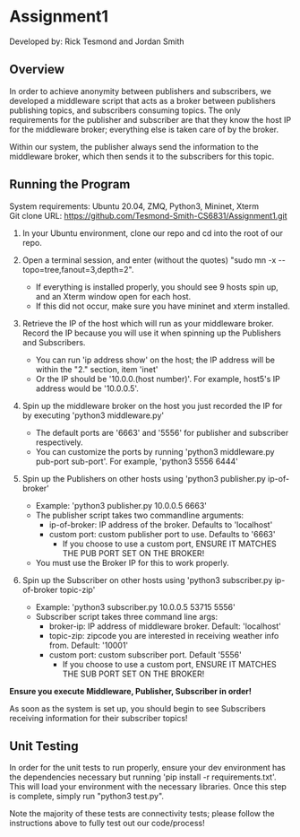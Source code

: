 # Assignment1
Developed by: Rick Tesmond and Jordan Smith

## Overview
In order to achieve anonymity between publishers and subscribers, we developed a middleware script that acts as a broker between publishers publishing topics, and subscribers consuming topics. The only requirements for the publisher and subscriber are that they know the host IP for the middleware broker; everything else is taken care of by the broker.

Within our system, the publisher always send the information to the middleware broker, which then sends it to the subscribers for this topic.

## Running the Program
System requirements: Ubuntu 20.04, ZMQ, Python3, Mininet, Xterm \
Git clone URL: https://github.com/Tesmond-Smith-CS6831/Assignment1.git

1. In your Ubuntu environment, clone our repo and cd into the root of our repo.
2. Open a terminal session, and enter (without the quotes) "sudo mn -x --topo=tree,fanout=3,depth=2".
   * If everything is installed properly, you should see 9 hosts spin up, and an Xterm window open for each host.
    * If this did not occur, make sure you have mininet and xterm installed.
    
3. Retrieve the IP of the host which will run as your middleware broker. Record the IP because you will use it when spinning up the Publishers and Subscribers.
   * You can run 'ip address show' on the host; the IP address will be within the "2." section, item 'inet'
    * Or the IP should be '10.0.0.(host number)'. For example, host5's IP address would be '10.0.0.5'.
    
4. Spin up the middleware broker on the host you just recorded the IP for by executing 'python3 middleware.py'
   * The default ports are '6663' and '5556' for publisher and subscriber respectively.
    * You can customize the ports by running 'python3 middleware.py pub-port sub-port'. For example, 'python3 5556 6444'
    
5. Spin up the Publishers on other hosts using 'python3 publisher.py ip-of-broker'
   * Example: 'python3 publisher.py 10.0.0.5 6663'
   * The publisher script takes two commandline arguments: 
      * ip-of-broker: IP address of the broker. Defaults to 'localhost'
      * custom port: custom publisher port to use. Defaults to '6663'
        * If you choose to use a custom port, ENSURE IT MATCHES THE PUB PORT SET ON THE BROKER!
   * You must use the Broker IP for this to work properly.
    
6. Spin up the Subscriber on other hosts using 'python3 subscriber.py ip-of-broker topic-zip'
   * Example: 'python3 subscriber.py 10.0.0.5 53715 5556' 
   * Subscriber script takes three command line args:
     * broker-ip: IP address of middleware broker. Default: 'localhost'
     * topic-zip: zipcode you are interested in receiving weather info from. Default: '10001'
     * custom port: custom subscriber port. Default '5556'
        * If you choose to use a custom port, ENSURE IT MATCHES THE SUB PORT SET ON THE BROKER!
    
**Ensure you execute Middleware, Publisher, Subscriber in order!**
    
As soon as the system is set up, you should begin to see Subscribers receiving information for their subscriber topics!

## Unit Testing
In order for the unit tests to run properly, ensure your dev environment has the dependencies necessary but running 'pip install -r requirements.txt'. This will load your environment with the necessary libraries.
Once this step is complete, simply run "python3 test.py".

Note the majority of these tests are connectivity tests; please follow the instructions above to fully test out our code/process!




